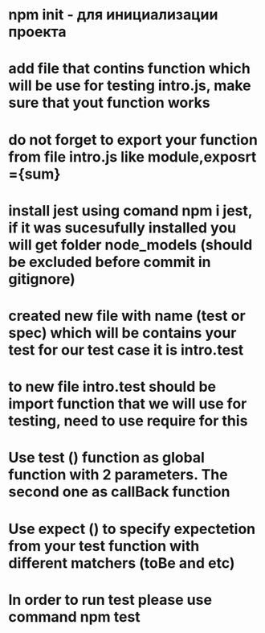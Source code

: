# npm init - для инициализации проекта

# add file that contins function which will be use for testing intro.js, make sure that yout function works

# do not forget to export your function from file intro.js like module,exposrt ={sum}

# install jest using comand npm i jest, if it was sucesufully installed you will get folder node_models (should be excluded before commit in gitignore)

# created new file with name (test or spec) which will be contains your test for our test case it is intro.test

# to new file intro.test should be import function that we will use for testing, need to use require for this

# Use test () function as global function with 2 parameters. The second one as callBack function

# Use expect () to specify expectetion from your test function with different matchers (toBe and etc)

# In order to run test please use command npm test
